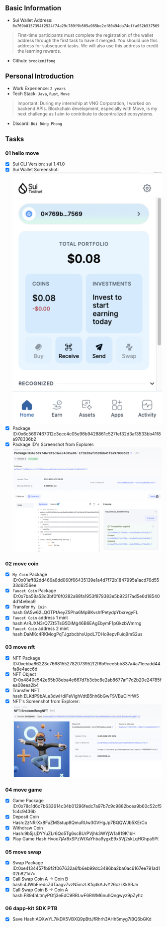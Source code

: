 ## Basic Information
- Sui Wallet Address: `0x769b8157394f2524f74a29c789f9b505a985be2ef80494da74effa052b537569`
> First-time participants must complete the registration of the wallet address through the first task to have it merged. You should use this address for subsequent tasks. We will also use this address to credit the learning rewards.
- Github: `brookenifong`

## Personal Introduction
- Work Experience: `2 years`
- Tech Stack: `Java`, `Rust`, `Move`
> Important: During my internship at VNG Corporation, I worked on backend APIs. Blockchain development, especially with Move, is my next challenge as I aim to contribute to decentralized ecosystems.
- Discord: `Bùi Đông Phong`

## Tasks

### 01 hello move
- [x] Sui CLI Version: sui 1.41.0
- [x] Sui Wallet Screenshot: ![](images/sui_wallet.png)
- [x] Package ID:0x6c5697467012c3ecc4c05e96b9428861c527fef32d3af3533bb41f8a978336b2
- [x] Package ID's Screenshot from Explorer: ![](images/packageid.png)

### 02 move coin
- [x] `My Coin` Package ID:0x01eff82dd466a6dd060f66435139e1a4d7f72b1847995a1acd76d5533d6256ee
- [x] `Faucet Coin` Package ID:0x7ba58a53d3bf0f6f0282a88fa1953f879383e5b92317ad5e6d185404d14e6ea9
- [x] Transfer `My Coin` hash:GA5w62LQGTPtAeyZ5Pha6MpBKvshfPetydpYbxrvgyFL
- [x] `Faucet Coin` address 1 mint hash:ArRJXN3rQ7Zt5TsG5DiMg46B6EAgEbymF1pGkzbWmrng 
- [x] `Faucet Coin` address 2 mint hash:DaMKc4RKMogPqTJgzbcbhxUpdL7DHo9epvFuiq9mS2us

### 03 move nft
- [x] NFT Package ID:0xebba86223c76681552782073952f2f6b9cee5bb837a4a71eeadd44fa8e4acc6d
- [x] NFT Object ID:0x4840e542e65b08eba4e667d7b3cbc8e2ab8677af17d2b20e24785fea08eea2b4
- [x] Transfer NFT hash:ELKdP9bALe3dwHdiFeVighVdtB5hh6bGwFSVBuCiYrW5
- [x] NFT's Screenshot from Explorer: ![](images/nft.png)

### 04 move game
- [x] Game Package ID:0x78c1d6c7b633614c34b01296fedc7a97b7c9c9882bcea9b60c52cf51c4c9436b
- [x] Deposit Coin Hash:2zNRrXx8FuZMSstup8QmuRUw3GVHgJp7BQQWJb5XErCo
- [x] Withdraw Coin Hash:9b5jsjDYYuZLr6Qo5Tg6scBUrPVjhk3WYjW1a819K1bH
- [x] Play Game Hash:Hvoo7jAr8xSPzWtXaYhba9ygxE9x5Vj2skLqHGhpa5Pt

### 05 move swap
- [x] Swap Package ID:0xe4134457fb9f2f067632a6fb6eb99dc3486ba2ba0ac6167ee791ad102b821d7c
- [x] Call Swap Coin A -> Coin B hash:4JWbEredcZdTaagv7vzN5mzLKfqdkAJvY26czrXkSRJn
- [x] Call Swap Coin B -> Coin A hash:F894hLtmyPGfj3eEdC9RRLwF6RWM6nuhQngwyz9pZyhz

### 06 dapp-kit SDK PTB
- [x] Save Hash:AQXwYL7ikDX5VBXQ9pBttJfRhrh3AHh5myg7iBQ6bGKd